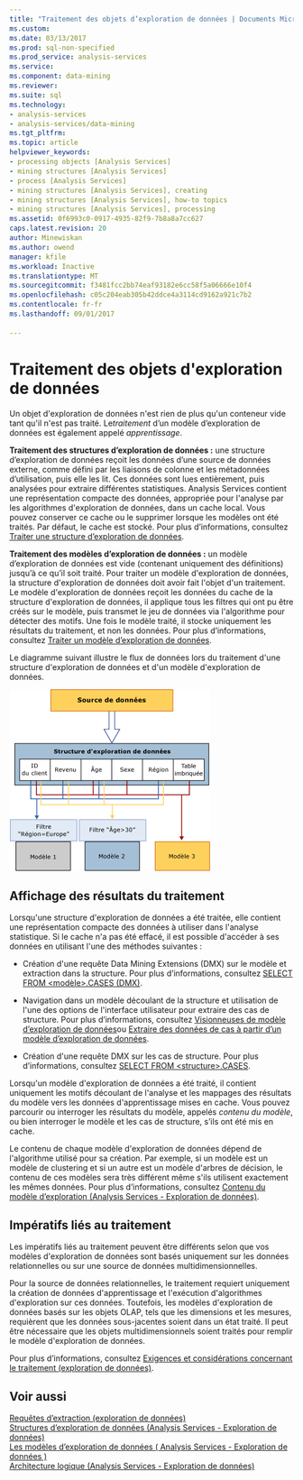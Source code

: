 ```yaml
---
title: "Traitement des objets d’exploration de données | Documents Microsoft"
ms.custom: 
ms.date: 03/13/2017
ms.prod: sql-non-specified
ms.prod_service: analysis-services
ms.service: 
ms.component: data-mining
ms.reviewer: 
ms.suite: sql
ms.technology:
- analysis-services
- analysis-services/data-mining
ms.tgt_pltfrm: 
ms.topic: article
helpviewer_keywords:
- processing objects [Analysis Services]
- mining structures [Analysis Services]
- process [Analysis Services]
- mining structures [Analysis Services], creating
- mining structures [Analysis Services], how-to topics
- mining structures [Analysis Services], processing
ms.assetid: 0f6993c0-0917-4935-82f9-7b8a8a7cc627
caps.latest.revision: 20
author: Minewiskan
ms.author: owend
manager: kfile
ms.workload: Inactive
ms.translationtype: MT
ms.sourcegitcommit: f3481fcc2bb74eaf93182e6cc58f5a06666e10f4
ms.openlocfilehash: c05c204eab305b42ddce4a3114cd9162a921c7b2
ms.contentlocale: fr-fr
ms.lasthandoff: 09/01/2017

---
```

# <a name="processing-data-mining-objects"></a>Traitement des objets d'exploration de données
  Un objet d'exploration de données n'est rien de plus qu'un conteneur vide tant qu'il n'est pas traité. Le*traitement* d’un modèle d’exploration de données est également appelé *apprentissage*.  
  
 **Traitement des structures d’exploration de données :** une structure d’exploration de données reçoit les données d’une source de données externe, comme défini par les liaisons de colonne et les métadonnées d’utilisation, puis elle les lit. Ces données sont lues entièrement, puis analysées pour extraire différentes statistiques. Analysis Services contient une représentation compacte des données, appropriée pour l'analyse par les algorithmes d'exploration de données, dans un cache local. Vous pouvez conserver ce cache ou le supprimer lorsque les modèles ont été traités. Par défaut, le cache est stocké. Pour plus d’informations, consultez [Traiter une structure d’exploration de données](../../analysis-services/data-mining/process-a-mining-structure.md).  
  
 **Traitement des modèles d’exploration de données :** un modèle d’exploration de données est vide (contenant uniquement des définitions) jusqu’à ce qu’il soit traité. Pour traiter un modèle d'exploration de données, la structure d'exploration de données doit avoir fait l'objet d'un traitement. Le modèle d'exploration de données reçoit les données du cache de la structure d'exploration de données, il applique tous les filtres qui ont pu être créés sur le modèle, puis transmet le jeu de données via l'algorithme pour détecter des motifs. Une fois le modèle traité, il stocke uniquement les résultats du traitement, et non les données. Pour plus d’informations, consultez [Traiter un modèle d’exploration de données](../../analysis-services/data-mining/process-a-mining-model.md).  
  
 Le diagramme suivant illustre le flux de données lors du traitement d'une structure d'exploration de données et d'un modèle d'exploration de données.  
  
 ![Traitement des données : source à structure à modèle](../../analysis-services/data-mining/media/dmcon-modelarch.gif "traitement des données : source à structure à modèle")  
  
## <a name="viewing-the-results-of-processing"></a>Affichage des résultats du traitement  
 Lorsqu'une structure d'exploration de données a été traitée, elle contient une représentation compacte des données à utiliser dans l'analyse statistique. Si le cache n'a pas été effacé, il est possible d'accéder à ses données en utilisant l'une des méthodes suivantes :  
  
-   Création d'une requête Data Mining Extensions (DMX) sur le modèle et extraction dans la structure. Pour plus d’informations, consultez [SELECT FROM &#60;modèle&#62;.CASES &#40;DMX&#41;](../../dmx/select-from-model-cases-dmx.md).  
  
-   Navigation dans un modèle découlant de la structure et utilisation de l'une des options de l'interface utilisateur pour extraire des cas de structure. Pour plus d’informations, consultez [Visionneuses de modèle d’exploration de données](../../analysis-services/data-mining/data-mining-model-viewers.md)ou [Extraire des données de cas à partir d’un modèle d’exploration de données](../../analysis-services/data-mining/drill-through-to-case-data-from-a-mining-model.md).  
  
-   Création d'une requête DMX sur les cas de structure. Pour plus d’informations, consultez [SELECT FROM &#60;structure&#62;.CASES](../../dmx/select-from-structure-cases.md).  
  
 Lorsqu'un modèle d'exploration de données a été traité, il contient uniquement les motifs découlant de l'analyse et les mappages des résultats du modèle vers les données d'apprentissage mises en cache. Vous pouvez parcourir ou interroger les résultats du modèle, appelés *contenu du modèle*, ou bien interroger le modèle et les cas de structure, s’ils ont été mis en cache.  
  
 Le contenu de chaque modèle d'exploration de données dépend de l'algorithme utilisé pour sa création. Par exemple, si un modèle est un modèle de clustering et si un autre est un modèle d'arbres de décision, le contenu de ces modèles sera très différent même s'ils utilisent exactement les mêmes données. Pour plus d’informations, consultez [Contenu du modèle d’exploration &#40;Analysis Services - Exploration de données&#41;](../../analysis-services/data-mining/mining-model-content-analysis-services-data-mining.md).  
  
## <a name="processing-requirements"></a>Impératifs liés au traitement  
 Les impératifs liés au traitement peuvent être différents selon que vos modèles d'exploration de données sont basés uniquement sur les données relationnelles ou sur une source de données multidimensionnelles.  
  
 Pour la source de données relationnelles, le traitement requiert uniquement la création de données d'apprentissage et l'exécution d'algorithmes d'exploration sur ces données. Toutefois, les modèles d'exploration de données basés sur les objets OLAP, tels que les dimensions et les mesures, requièrent que les données sous-jacentes soient dans un état traité. Il peut être nécessaire que les objets multidimensionnels soient traités pour remplir le modèle d'exploration de données.  
  
 Pour plus d’informations, consultez [Exigences et considérations concernant le traitement &#40;exploration de données&#41;](../../analysis-services/data-mining/processing-requirements-and-considerations-data-mining.md).  
  
## <a name="see-also"></a>Voir aussi  
 [Requêtes d’extraction &#40;exploration de données&#41;](../../analysis-services/data-mining/drillthrough-queries-data-mining.md)   
 [Structures d’exploration de données &#40;Analysis Services - Exploration de données&#41;](../../analysis-services/data-mining/mining-structures-analysis-services-data-mining.md)   
 [Les modèles d’exploration de données &#40; Analysis Services - Exploration de données &#41;](../../analysis-services/data-mining/mining-models-analysis-services-data-mining.md)   
 [Architecture logique &#40;Analysis Services - Exploration de données&#41;](../../analysis-services/data-mining/logical-architecture-analysis-services-data-mining.md)  
  
  

